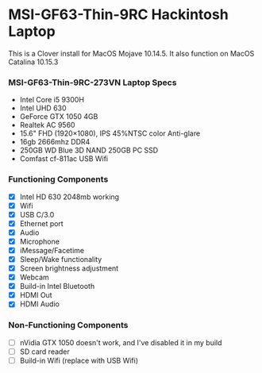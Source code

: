 #  MSI-GF63-Thin-9RC Hackintosh Laptop

This is a Clover install for MacOS Mojave 10.14.5. It also function on MacOS Catalina 10.15.3

### MSI-GF63-Thin-9RC-273VN Laptop Specs
- Intel Core i5 9300H
- Intel UHD 630
- GeForce GTX 1050 4GB
- Realtek AC 9560
- 15.6" FHD (1920×1080), IPS 45%NTSC color Anti-glare
- 16gb 2666mhz DDR4
- 250GB WD Blue 3D NAND 250GB PC SSD
- Comfast cf-811ac USB Wifi

### Functioning Components 

- [x] Intel HD 630 2048mb working
- [x] Wifi  
- [x] USB C/3.0 
- [x] Ethernet port
- [x] Audio 
- [x] Microphone
- [x] iMessage/Facetime
- [x] Sleep/Wake functionality
- [x] Screen brightness adjustment
- [x] Webcam
- [x] Build-in Intel Bluetooth 
- [x] HDMI Out
- [x] HDMI Audio

### Non-Functioning Components

- [ ] nVidia GTX 1050 doesn't work, and I've disabled it in my build
- [ ] SD card reader
- [ ] Build-in Wifi (replace with USB Wifi)
